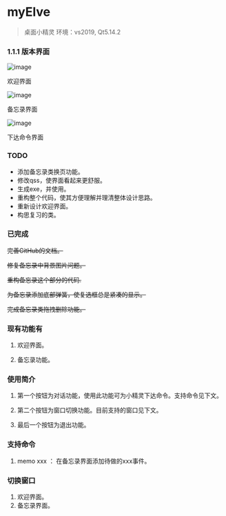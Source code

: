 

# myElve

> 桌面小精灵
> 环境：vs2019, Qt5.14.2

### 1.1.1 版本界面
![image](http://github.com/lastpast/myElve/raw/master/elvePic/welcomePic.png)

欢迎界面

![image](http://github.com/lastpast/myElve/raw/master/elvePic/memoPic.png)

备忘录界面

![image](C:\Users\64315\Desktop\开坑就硬开\pic\orderPic.png)

下达命令界面





### TODO
* 添加备忘录类换页功能。
* 修改qss，使界面看起来更舒服。
* 生成exe，并使用。
* 重构整个代码，使其方便理解并理清整体设计思路。
* 重新设计欢迎界面。
* 构思复习的类。


### 已完成
~~完善GitHub的文档。~~

~~修复备忘录中背景图片问题。~~

~~重构备忘录这个部分的代码.~~

~~为备忘录添加底部弹簧，使复选框总是紧凑的显示。~~

~~完成备忘录类拖拽删除功能。~~




### 现有功能有
1. 欢迎界面。

2. 备忘录功能。

   

### 使用简介
1. 第一个按钮为对话功能，使用此功能可为小精灵下达命令。支持命令见下文。

2. 第二个按钮为窗口切换功能。目前支持的窗口见下文。

3. 最后一个按钮为退出功能。

   

### 支持命令
1. memo xxx ： 在备忘录界面添加待做的xxx事件。

   


### 切换窗口
1. 欢迎界面。
2. 备忘录界面。

